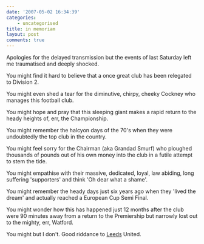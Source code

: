 ```yaml
---
date: '2007-05-02 16:34:39'
categories:
    - uncategorised
title: in memoriam
layout: post
comments: true
---
```


Apologies for the delayed transmission but the events of last Saturday
left me traumatised and deeply shocked.

You might find it hard to believe that a once great club has been
relegated to Division 2.

You might even shed a tear for the diminutive, chirpy, cheeky Cockney
who manages this football club.

You might hope and pray that this sleeping giant makes a rapid return to
the heady heights of, err, the Championship.

You might remember the halcyon days of the 70's when they were
undoubtedly the top club in the country.

You might feel sorry for the Chairman (aka Grandad Smurf) who ploughed
thousands of pounds out of his own money into the club in a futile
attempt to stem the tide.

You might empathise with their massive, dedicated, loyal, law abiding,
long suffering 'supporters' and think 'Oh dear what a shame'.

You might remember the heady days just six years ago when they 'lived
the dream' and actually reached a European Cup Semi Final.

You might wonder how this has happened just 12 months after the club
were 90 minutes away from a return to the Premiership but narrowly lost
out to the mighty, err, Watford.

You might but I don't. Good riddance to
[Leeds](http://en.wikipedia.org/wiki/Leeds_United_A.F.C._History)
United.
